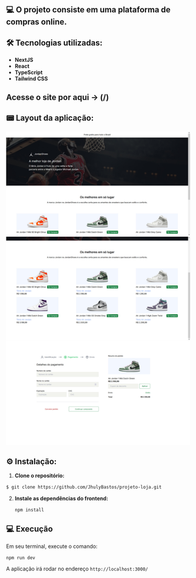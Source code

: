 ## 💻 O projeto consiste em uma plataforma de compras online.

## 🛠️ Tecnologias utilizadas:

- **NextJS**
- **React**
- **TypeScript**
- **Tailwind CSS**

## Acesse o site por aqui -> (/)

## 📟 Layout da aplicação:

<img src="./home.jpeg" alt="Home" width="500"/>
<img src="./estoque.jpeg" alt="Home" width="500"/>
<img src="./carrinho.jpeg" alt="Home" width="500"/>

## ⚙️ Instalação:

1. **Clone o repositório:**

```bash
$ git clone https://github.com/JhulyBastos/projeto-loja.git
```

2. **Instale as dependências do frontend:**

   ```bash
   npm install
   ```

## 💻 Execução

Em seu terminal, execute o comando:

```bash
npm run dev
```

A aplicação irá rodar no endereço `http://localhost:3000/`
